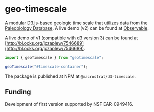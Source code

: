 # geo-timescale

A modular D3.js-based geologic time scale that utilizes data from the [Paleobiology Database](http://paleobiodb.org).
A live demo (v2) can be found at [Observable](https://observablehq.com/@julesblm/geological-time-scale-2021).

A live demo of v1 (compatible with d3 version 3) can be found at
[http://bl.ocks.org/jczaplew/7546689](http://bl.ocks.org/jczaplew/7546689).

```js
import { geoTimescale } from "geotimescale";

geoTimescale("#timescale-container");
```

The package is published at NPM at `@macrostrat/d3-timescale`.

## Funding

Development of first version supported by NSF EAR-0949416.
